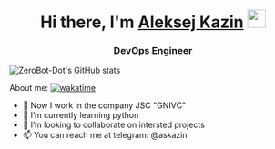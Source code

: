 <h1 align="center">Hi there, I'm <a href="https://zerobot.ru/?utm_source=github&utm_medium=profile&utm_campaign=md" target="_blank">Aleksej Kazin</a> 
<img src="https://github.com/blackcater/blackcater/raw/main/images/Hi.gif" height="32"/></h1>
<h3 align="center">DevOps Engineer</h3>

![ZeroBot-Dot's GitHub stats](https://github-readme-stats.vercel.app/api?username=zerobot-dot&show_icons=true&theme=github_dark)

About me:
[![wakatime](https://wakatime.com/badge/user/a33412da-9f62-4574-943a-12660af2e15c.svg)](https://wakatime.com/@a33412da-9f62-4574-943a-12660af2e15c)
- 🔭 Now I work in the company JSC "GNIVС"
- 🌱 I’m currently learning python
- 👯 I’m looking to collaborate on intersted projects
- 📫 You can reach me at telegram: @askazin
